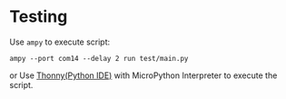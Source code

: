 # Testing
Use `ampy` to execute script:
```
ampy --port com14 --delay 2 run test/main.py
```
or Use [Thonny(Python IDE)](https://thonny.org/) with MicroPython Interpreter to execute the script.